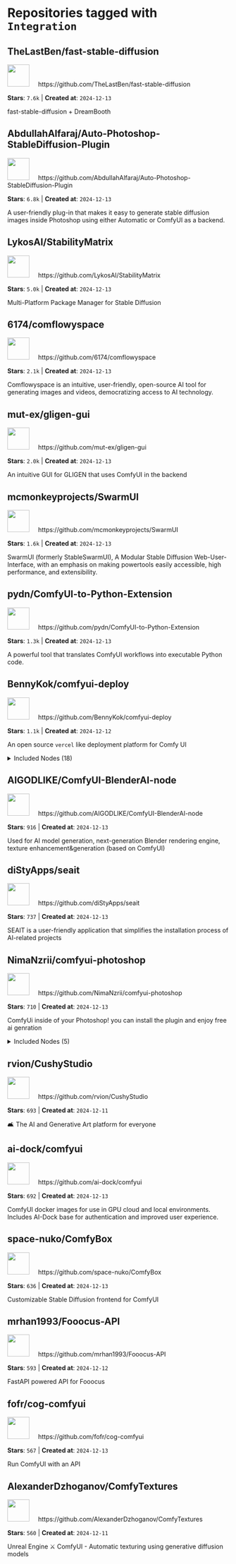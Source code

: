 # Repositories tagged with `Integration`


## TheLastBen/fast-stable-diffusion


<a href='https://github.com/TheLastBen/fast-stable-diffusion'>
<img src="https://avatars.githubusercontent.com/u/110583491?v=4" width="50" height="50"></a> &nbsp; &nbsp; https://github.com/TheLastBen/fast-stable-diffusion

**Stars**: `7.6k` | **Created at**: `2024-12-13`


fast-stable-diffusion + DreamBooth

## AbdullahAlfaraj/Auto-Photoshop-StableDiffusion-Plugin


<a href='https://github.com/AbdullahAlfaraj/Auto-Photoshop-StableDiffusion-Plugin'>
<img src="https://avatars.githubusercontent.com/u/7842232?v=4" width="50" height="50"></a> &nbsp; &nbsp; https://github.com/AbdullahAlfaraj/Auto-Photoshop-StableDiffusion-Plugin

**Stars**: `6.8k` | **Created at**: `2024-12-13`


A user-friendly plug-in that makes it easy to generate stable diffusion images inside Photoshop using either Automatic or ComfyUI as a backend.

## LykosAI/StabilityMatrix


<a href='https://github.com/LykosAI/StabilityMatrix'>
<img src="https://avatars.githubusercontent.com/u/136279213?v=4" width="50" height="50"></a> &nbsp; &nbsp; https://github.com/LykosAI/StabilityMatrix

**Stars**: `5.0k` | **Created at**: `2024-12-13`


Multi-Platform Package Manager for Stable Diffusion

## 6174/comflowyspace


<a href='https://github.com/6174/comflowyspace'>
<img src="https://avatars.githubusercontent.com/u/3872872?v=4" width="50" height="50"></a> &nbsp; &nbsp; https://github.com/6174/comflowyspace

**Stars**: `2.1k` | **Created at**: `2024-12-13`


Comflowyspace is an intuitive, user-friendly, open-source AI tool for generating images and videos, democratizing access to AI technology.

## mut-ex/gligen-gui


<a href='https://github.com/mut-ex/gligen-gui'>
<img src="https://avatars.githubusercontent.com/u/21265981?v=4" width="50" height="50"></a> &nbsp; &nbsp; https://github.com/mut-ex/gligen-gui

**Stars**: `2.0k` | **Created at**: `2024-12-13`


An intuitive GUI for GLIGEN that uses ComfyUI in the backend

## mcmonkeyprojects/SwarmUI


<a href='https://github.com/mcmonkeyprojects/SwarmUI'>
<img src="https://avatars.githubusercontent.com/u/43497670?v=4" width="50" height="50"></a> &nbsp; &nbsp; https://github.com/mcmonkeyprojects/SwarmUI

**Stars**: `1.6k` | **Created at**: `2024-12-13`


SwarmUI (formerly StableSwarmUI), A Modular Stable Diffusion Web-User-Interface, with an emphasis on making powertools easily accessible, high performance, and extensibility.

## pydn/ComfyUI-to-Python-Extension


<a href='https://github.com/pydn/ComfyUI-to-Python-Extension'>
<img src="https://avatars.githubusercontent.com/u/25550995?v=4" width="50" height="50"></a> &nbsp; &nbsp; https://github.com/pydn/ComfyUI-to-Python-Extension

**Stars**: `1.3k` | **Created at**: `2024-12-13`


A powerful tool that translates ComfyUI workflows into executable Python code.

## BennyKok/comfyui-deploy


<a href='https://github.com/BennyKok/comfyui-deploy'>
<img src="https://avatars.githubusercontent.com/u/18395202?v=4" width="50" height="50"></a> &nbsp; &nbsp; https://github.com/BennyKok/comfyui-deploy

**Stars**: `1.1k` | **Created at**: `2024-12-12`


An open source `vercel` like deployment platform for Comfy UI
<details><summary>Included Nodes (18)</summary>

 - <sub>ComfyDeployWebscoketImageInput</sub>, <sub>ComfyDeployWebscoketImageOutput</sub>, <sub>ComfyUIDeployExternalBoolean</sub>, <sub>ComfyUIDeployExternalCheckpoint</sub>, <sub>ComfyUIDeployExternalFaceModel</sub>, <sub>[ComfyUIDeployExternalImage](node_examples/ComfyUIDeployExternalImage.md)</sub>, <sub>ComfyUIDeployExternalImageAlpha</sub>, <sub>ComfyUIDeployExternalImageBatch</sub>, <sub>ComfyUIDeployExternalLora</sub>, <sub>[ComfyUIDeployExternalNumber](node_examples/ComfyUIDeployExternalNumber.md)</sub>, <sub>ComfyUIDeployExternalNumberInt</sub>, <sub>ComfyUIDeployExternalNumberSlider</sub>, <sub>[ComfyUIDeployExternalText](node_examples/ComfyUIDeployExternalText.md)</sub>, <sub>ComfyUIDeployExternalTextAny</sub>, <sub>ComfyUIDeployExternalVid</sub>, <sub>ComfyUIDeployExternalVideo</sub>, <sub>ComfyUIDeployModelList</sub>, <sub>ComfyUIDeployStringCombine</sub>
</details>


## AIGODLIKE/ComfyUI-BlenderAI-node


<a href='https://github.com/AIGODLIKE/ComfyUI-BlenderAI-node'>
<img src="https://avatars.githubusercontent.com/u/124877023?v=4" width="50" height="50"></a> &nbsp; &nbsp; https://github.com/AIGODLIKE/ComfyUI-BlenderAI-node

**Stars**: `916` | **Created at**: `2024-12-13`


Used for AI model generation, next-generation Blender rendering engine, texture enhancement&generation (based on ComfyUI)

## diStyApps/seait


<a href='https://github.com/diStyApps/seait'>
<img src="https://avatars.githubusercontent.com/u/3084832?v=4" width="50" height="50"></a> &nbsp; &nbsp; https://github.com/diStyApps/seait

**Stars**: `737` | **Created at**: `2024-12-13`


SEAIT is a user-friendly application that simplifies the installation process of AI-related projects

## NimaNzrii/comfyui-photoshop


<a href='https://github.com/NimaNzrii/comfyui-photoshop'>
<img src="https://avatars.githubusercontent.com/u/148809650?v=4" width="50" height="50"></a> &nbsp; &nbsp; https://github.com/NimaNzrii/comfyui-photoshop

**Stars**: `710` | **Created at**: `2024-12-13`


ComfyUi inside of your Photoshop! you can install the plugin and enjoy free ai genration
<details><summary>Included Nodes (5)</summary>

 - <sub>🔹 Photoshop RemoteConnection</sub>, <sub>🔹ClipPass</sub>, <sub>🔹modelPass</sub>, <sub>🔹Photoshop ComfyUI Plugin</sub>, <sub>🔹SendTo Photoshop Plugin</sub>
</details>


## rvion/CushyStudio


<a href='https://github.com/rvion/CushyStudio'>
<img src="https://avatars.githubusercontent.com/u/2150990?v=4" width="50" height="50"></a> &nbsp; &nbsp; https://github.com/rvion/CushyStudio

**Stars**: `693` | **Created at**: `2024-12-11`


🛋 The AI and Generative Art platform for everyone

## ai-dock/comfyui


<a href='https://github.com/ai-dock/comfyui'>
<img src="https://avatars.githubusercontent.com/u/138283508?v=4" width="50" height="50"></a> &nbsp; &nbsp; https://github.com/ai-dock/comfyui

**Stars**: `692` | **Created at**: `2024-12-13`


ComfyUI docker images for use in GPU cloud and local environments. Includes AI-Dock base for authentication and improved user experience. 

## space-nuko/ComfyBox


<a href='https://github.com/space-nuko/ComfyBox'>
<img src="https://avatars.githubusercontent.com/u/24979496?v=4" width="50" height="50"></a> &nbsp; &nbsp; https://github.com/space-nuko/ComfyBox

**Stars**: `636` | **Created at**: `2024-12-13`


Customizable Stable Diffusion frontend for ComfyUI

## mrhan1993/Fooocus-API


<a href='https://github.com/mrhan1993/Fooocus-API'>
<img src="https://avatars.githubusercontent.com/u/50648276?v=4" width="50" height="50"></a> &nbsp; &nbsp; https://github.com/mrhan1993/Fooocus-API

**Stars**: `593` | **Created at**: `2024-12-12`


FastAPI powered API for Fooocus

## fofr/cog-comfyui


<a href='https://github.com/fofr/cog-comfyui'>
<img src="https://avatars.githubusercontent.com/u/319055?v=4" width="50" height="50"></a> &nbsp; &nbsp; https://github.com/fofr/cog-comfyui

**Stars**: `567` | **Created at**: `2024-12-13`


Run ComfyUI with an API

## AlexanderDzhoganov/ComfyTextures


<a href='https://github.com/AlexanderDzhoganov/ComfyTextures'>
<img src="https://avatars.githubusercontent.com/u/855464?v=4" width="50" height="50"></a> &nbsp; &nbsp; https://github.com/AlexanderDzhoganov/ComfyTextures

**Stars**: `560` | **Created at**: `2024-12-11`


Unreal Engine ⚔️ ComfyUI - Automatic texturing using generative diffusion models 
